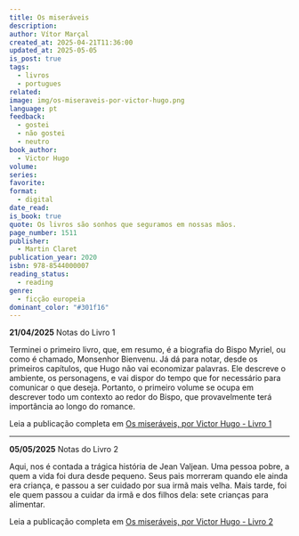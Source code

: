 ```yaml
---
title: Os miseráveis
description: 
author: Vítor Marçal
created_at: 2025-04-21T11:36:00
updated_at: 2025-05-05
is_post: true
tags:
  - livros
  - portugues
related: 
image: img/os-miseraveis-por-victor-hugo.png
language: pt
feedback:
  - gostei
  - não gostei
  - neutro
book_author:
  - Victor Hugo
volume: 
series: 
favorite: 
format:
  - digital
date_read: 
is_book: true
quote: Os livros são sonhos que seguramos em nossas mãos.
page_number: 1511
publisher:
  - Martin Claret
publication_year: 2020
isbn: 978-8544000007
reading_status:
  - reading
genre:
  - ficção europeia
dominant_color: "#301f16"
---
```

**21/04/2025** Notas do Livro 1

Terminei o primeiro livro, que, em resumo, é a biografia do Bispo Myriel, ou como é chamado, Monsenhor Bienvenu. Já dá para notar, desde os primeiros capítulos, que Hugo não vai economizar palavras. Ele descreve o ambiente, os personagens, e vai dispor do tempo que for necessário para comunicar o que deseja. Portanto, o primeiro volume se ocupa em descrever todo um contexto ao redor do Bispo, que provavelmente terá importância ao longo do romance.

Leia a publicação completa em [Os miseráveis, por Victor Hugo - Livro 1](https://www.marcal.dev/leituras/os-miseraveis-por-victor-hugo-livro-1)

---
**05/05/2025** Notas do Livro 2

Aqui, nos é contada a trágica história de Jean Valjean. Uma pessoa pobre, a quem a vida foi dura desde pequeno. Seus pais morreram quando ele ainda era criança, e passou a ser cuidado por sua irmã mais velha. Mais tarde, foi ele quem passou a cuidar da irmã e dos filhos dela: sete crianças para alimentar.

Leia a publicação completa em  [Os miseráveis, por Victor Hugo - Livro 2](https://www.marcal.dev/leituras/os-miseraveis-por-victor-hugo-livro-2)